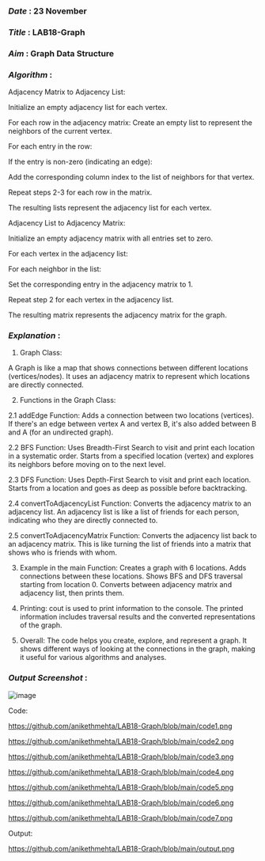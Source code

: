 ### ***Date*** : 23 November
### ***Title*** : LAB18-Graph
### ***Aim*** : Graph Data Structure
### ***Algorithm*** :

Adjacency Matrix to Adjacency List:

Initialize an empty adjacency list for each vertex.

For each row in the adjacency matrix:
Create an empty list to represent the neighbors of the current vertex.

For each entry in the row:

If the entry is non-zero (indicating an edge):

Add the corresponding column index to the list of neighbors for that vertex.

Repeat steps 2-3 for each row in the matrix.

The resulting lists represent the adjacency list for each vertex.

Adjacency List to Adjacency Matrix:

Initialize an empty adjacency matrix with all entries set to zero.

For each vertex in the adjacency list:

For each neighbor in the list:

Set the corresponding entry in the adjacency matrix to 1.

Repeat step 2 for each vertex in the adjacency list.

The resulting matrix represents the adjacency matrix for the graph.

### ***Explanation*** :
1. Graph Class:
   
A Graph is like a map that shows connections between different locations (vertices/nodes).
It uses an adjacency matrix to represent which locations are directly connected.

2. Functions in the Graph Class:
   
2.1 addEdge Function:
Adds a connection between two locations (vertices).
If there's an edge between vertex A and vertex B, it's also added between B and A (for an undirected graph).

2.2 BFS Function:
Uses Breadth-First Search to visit and print each location in a systematic order.
Starts from a specified location (vertex) and explores its neighbors before moving on to the next level.

2.3 DFS Function:
Uses Depth-First Search to visit and print each location.
Starts from a location and goes as deep as possible before backtracking.

2.4 convertToAdjacencyList Function:
Converts the adjacency matrix to an adjacency list.
An adjacency list is like a list of friends for each person, indicating who they are directly connected to.

2.5 convertToAdjacencyMatrix Function:
Converts the adjacency list back to an adjacency matrix.
This is like turning the list of friends into a matrix that shows who is friends with whom.

3. Example in the main Function:
Creates a graph with 6 locations.
Adds connections between these locations.
Shows BFS and DFS traversal starting from location 0.
Converts between adjacency matrix and adjacency list, then prints them.

4. Printing:
cout is used to print information to the console.
The printed information includes traversal results and the converted representations of the graph.

5. Overall:
The code helps you create, explore, and represent a graph.
It shows different ways of looking at the connections in the graph, making it useful for various algorithms and analyses.

### ***Output Screenshot*** :

![image](https://github.com/anikethmehta/LAB18-Graph/assets/52659346/2d96f6d9-a6ca-44ea-a72d-fc1732676003)

Code:

https://github.com/anikethmehta/LAB18-Graph/blob/main/code1.png

https://github.com/anikethmehta/LAB18-Graph/blob/main/code2.png

https://github.com/anikethmehta/LAB18-Graph/blob/main/code3.png

https://github.com/anikethmehta/LAB18-Graph/blob/main/code4.png

https://github.com/anikethmehta/LAB18-Graph/blob/main/code5.png

https://github.com/anikethmehta/LAB18-Graph/blob/main/code6.png

https://github.com/anikethmehta/LAB18-Graph/blob/main/code7.png

Output:

https://github.com/anikethmehta/LAB18-Graph/blob/main/output.png
